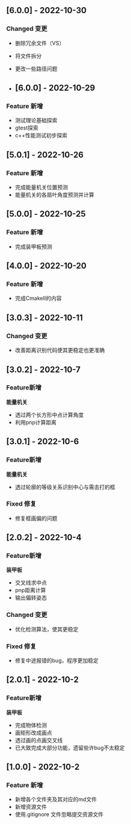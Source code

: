 ## [6.0.0] - 2022-10-30
### Changed 变更

+ 删除冗余文件（VS）
+ 将文件拆分
+ 更改一些路径问题

+ ## [6.0.0] - 2022-10-29
### Feature 新增

+ 测试理论基础探索
+ gtest探索
+ c++性能测试初步探索
## [5.0.1] - 2022-10-26

### Feature 新增

+ 完成能量机关位置预测
+ 能量机关的各扇叶角度预测并计算
## [5.0.0] - 2022-10-25

### Feature 新增

+ 完成装甲板预测

## [4.0.0] - 2022-10-20

### Feature 新增

+ 完成CmakeII的内容


## [3.0.3] - 2022-10-11

### Changed 变更

* 改善距离识别代码使其更稳定也更准确
## [3.0.2] - 2022-10-7

  ### Feature新增

**能量机关**

- 透过两个长方形中点计算角度
- 利用pnp计算距离

 ## [3.0.1] - 2022-10-6

  ### Feature新增

**能量机关**

- 透过轮廓的等级关系识别中心与需击打的框

### Fixed 修复 

- 修复框画偏的问题

 ## [2.0.2] - 2022-10-4
  ### Feature新增

**装甲板**

- 交叉线求中点
- pnp距离计算
- 输出偏转姿态

### Changed 变更

- 优化检测算法，使其更稳定

### Fixed 修复 

- 修复中途报错的bug，程序更加稳定

## [2.0.1] - 2022-10-2

### Feature新增

**装甲板**

* 完成物体检测
* 画矩形改成画点
* 透过画的点画交叉线
* 已大致完成大部分功能，遗留些许bug不太稳定

## [1.0.0] - 2022-10-2

### Feature 新增 

+ 新增各个文件夹及其对应的md文件
+ 新增资源文件
+ 使用.gitignore ⽂件忽略提交资源文件